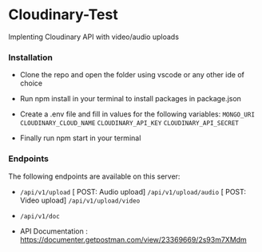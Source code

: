 # Cloudinary-Test
 Implenting Cloudinary API with video/audio uploads

 ### Installation
- Clone the repo and open the folder using vscode or any other ide of choice

- Run npm install in your terminal to install packages in package.json

- Create a .env file and fill in values for the following variables:
`MONGO_URI`
`CLOUDINARY_CLOUD_NAME`
`CLOUDINARY_API_KEY`
`CLOUDINARY_API_SECRET`

- Finally run npm start in your terminal

### Endpoints
 The following endpoints are available on this server:
 - `/api/v1/upload` 
    [ POST: Audio upload]  `/api/v1/upload/audio`
    [ POST: Video upload]  `/api/v1/upload/video`

- `/api/v1/doc`

- API Documentation : https://documenter.getpostman.com/view/23369669/2s93m7XMdm
    
